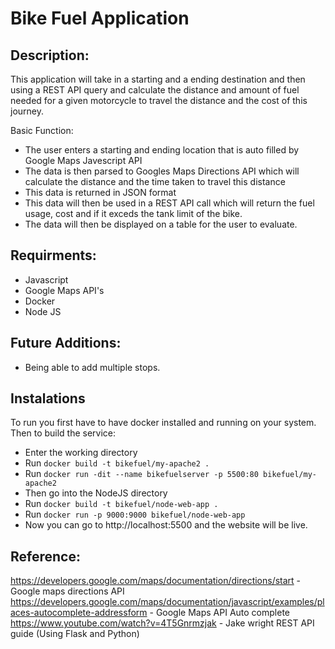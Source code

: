 # Bike Fuel Application

## Description:

This application will take in a starting and a ending destination and then using a REST API query and calculate the distance and amount of fuel needed for a given motorcycle to travel the distance and the cost of this journey.

Basic Function:
- The user enters a starting and ending location that is auto filled by Google Maps Javescript API
- The data is then parsed to Googles Maps Directions API which will calculate the distance and the time taken to travel this distance
- This data is returned in JSON format
- This data will then be used in a REST API call which will return the fuel usage, cost and if it exceds the tank limit of the bike.
- The data will then be displayed on a table for the user to evaluate.

## Requirments:
- Javascript
- Google Maps API's
- Docker
- Node JS

## Future Additions:
- Being able to add multiple stops.

## Instalations
To run you first have to have docker installed and running on your system.
Then to build the service:
* Enter the working directory
* Run `docker build -t bikefuel/my-apache2 .`
* Run `docker run -dit --name bikefuelserver -p 5500:80 bikefuel/my-apache2`
* Then go into the NodeJS directory
* Run `docker build -t bikefuel/node-web-app .`
* Run `docker run -p 9000:9000 bikefuel/node-web-app`
* Now you can go to http://localhost:5500 and the website will be live.

## Reference:

https://developers.google.com/maps/documentation/directions/start - Google maps directions API
https://developers.google.com/maps/documentation/javascript/examples/places-autocomplete-addressform - Google Maps API Auto complete
https://www.youtube.com/watch?v=4T5Gnrmzjak - Jake wright REST API guide (Using Flask and Python)


